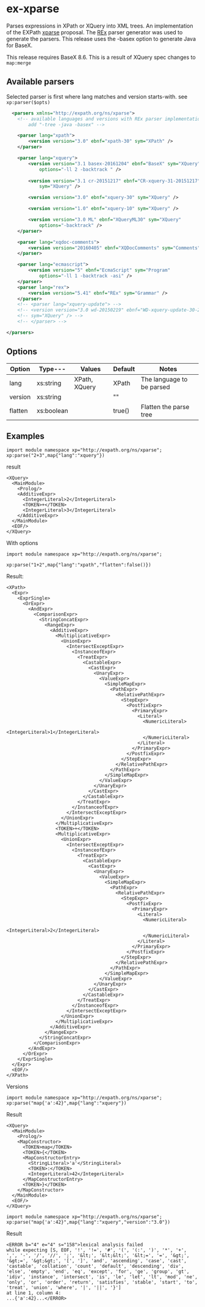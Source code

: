 # ex-xparse
Parses expressions in XPath or XQuery into XML trees. 
An implementation of the EXPath [xparse](https://lists.w3.org/Archives/Public/public-expath/2015Feb/att-0003/xparse.html) proposal.
The [REx](http://www.bottlecaps.de/rex/) parser generator was used to generate the parsers.
This release uses the -basex option to generate Java for BaseX.

This release requires BaseX 8.6. This is a result of XQuery spec changes to `map:merge`

## Available parsers
Selected parser is first where lang matches and version starts-with. see `xp:parser($opts)`
```xml
  <parsers xmlns="http://expath.org/ns/xparse">
    <!-- available languages and versions with REx parser implementation options. 
        add "-tree -java -basex" -->

    <parser lang="xpath">
        <version version="3.0" ebnf="xpath-30" sym="XPath" />
    </parser>

    <parser lang="xquery">
        <version version="3.1 basex-20161204" ebnf="BaseX" sym="XQuery"
            options="-ll 2 -backtrack " />
            
        <version version="3.1 cr-20151217" ebnf="CR-xquery-31-20151217"
            sym="XQuery" />

        <version version="3.0" ebnf="xquery-30" sym="XQuery" />

        <version version="1.0" ebnf="xquery-10" sym="XQuery" />

        <version version="3.0 ML" ebnf="XQueryML30" sym="XQuery"
            options="-backtrack" />
    </parser>

    <parser lang="xqdoc-comments">
        <version version="20160405" ebnf="XQDocComments" sym="Comments" />
    </parser>

    <parser lang="ecmascript">
        <version version="5" ebnf="EcmaScript" sym="Program"
            options="-ll 1 -backtrack -asi" />
    </parser>
    <parser lang="rex">
        <version version="5.41" ebnf="REx" sym="Grammar" />
    </parser>
    <!-- <parser lang="xquery-update"> -->
    <!-- <version version="3.0 wd-20150219" ebnf="WD-xquery-update-30-20150219" -->
    <!-- sym="XQuery" /> -->
    <!-- </parser> -->

</parsers>
````
## Options

| Option | Type---  | Values      |Default  |Notes                                            |
|--------|----------|-------------|---------|-------------------------------------------------|
|lang    |xs:string |XPath, XQuery|XPath    |The language to be parsed                        |
|version |xs:string |             |""       |                                                 |
|flatten |xs:boolean|             |true()   |Flatten the parse tree                           |
 
## Examples
```xquery
import module namespace xp="http://expath.org/ns/xparse";
xp:parse("2+3",map{"lang":"xquery"}) 
````
result
````
<XQuery>
  <MainModule>
    <Prolog/>
    <AdditiveExpr>
      <IntegerLiteral>2</IntegerLiteral>
      <TOKEN>+</TOKEN>
      <IntegerLiteral>3</IntegerLiteral>
    </AdditiveExpr>
  </MainModule>
  <EOF/>
</XQuery>
````
With options
```xquery
import module namespace xp="http://expath.org/ns/xparse";

xp:parse("1+2",map{"lang":"xpath","flatten":false()})
```

Result:
````
<XPath>
  <Expr>
    <ExprSingle>
      <OrExpr>
        <AndExpr>
          <ComparisonExpr>
            <StringConcatExpr>
              <RangeExpr>
                <AdditiveExpr>
                  <MultiplicativeExpr>
                    <UnionExpr>
                      <IntersectExceptExpr>
                        <InstanceofExpr>
                          <TreatExpr>
                            <CastableExpr>
                              <CastExpr>
                                <UnaryExpr>
                                  <ValueExpr>
                                    <SimpleMapExpr>
                                      <PathExpr>
                                        <RelativePathExpr>
                                          <StepExpr>
                                            <PostfixExpr>
                                              <PrimaryExpr>
                                                <Literal>
                                                  <NumericLiteral>
                                                    <IntegerLiteral>1</IntegerLiteral>
                                                  </NumericLiteral>
                                                </Literal>
                                              </PrimaryExpr>
                                            </PostfixExpr>
                                          </StepExpr>
                                        </RelativePathExpr>
                                      </PathExpr>
                                    </SimpleMapExpr>
                                  </ValueExpr>
                                </UnaryExpr>
                              </CastExpr>
                            </CastableExpr>
                          </TreatExpr>
                        </InstanceofExpr>
                      </IntersectExceptExpr>
                    </UnionExpr>
                  </MultiplicativeExpr>
                  <TOKEN>+</TOKEN>
                  <MultiplicativeExpr>
                    <UnionExpr>
                      <IntersectExceptExpr>
                        <InstanceofExpr>
                          <TreatExpr>
                            <CastableExpr>
                              <CastExpr>
                                <UnaryExpr>
                                  <ValueExpr>
                                    <SimpleMapExpr>
                                      <PathExpr>
                                        <RelativePathExpr>
                                          <StepExpr>
                                            <PostfixExpr>
                                              <PrimaryExpr>
                                                <Literal>
                                                  <NumericLiteral>
                                                    <IntegerLiteral>2</IntegerLiteral>
                                                  </NumericLiteral>
                                                </Literal>
                                              </PrimaryExpr>
                                            </PostfixExpr>
                                          </StepExpr>
                                        </RelativePathExpr>
                                      </PathExpr>
                                    </SimpleMapExpr>
                                  </ValueExpr>
                                </UnaryExpr>
                              </CastExpr>
                            </CastableExpr>
                          </TreatExpr>
                        </InstanceofExpr>
                      </IntersectExceptExpr>
                    </UnionExpr>
                  </MultiplicativeExpr>
                </AdditiveExpr>
              </RangeExpr>
            </StringConcatExpr>
          </ComparisonExpr>
        </AndExpr>
      </OrExpr>
    </ExprSingle>
  </Expr>
  <EOF/>
</XPath>
````
Versions
````
import module namespace xp="http://expath.org/ns/xparse";
xp:parse("map{'a':42}",map{"lang":"xquery"}) 
````
Result
````
<XQuery>
  <MainModule>
    <Prolog/>
    <MapConstructor>
      <TOKEN>map</TOKEN>
      <TOKEN>{</TOKEN>
      <MapConstructorEntry>
        <StringLiteral>'a'</StringLiteral>
        <TOKEN>:</TOKEN>
        <IntegerLiteral>42</IntegerLiteral>
      </MapConstructorEntry>
      <TOKEN>}</TOKEN>
    </MapConstructor>
  </MainModule>
  <EOF/>
</XQuery>
````

````
import module namespace xp="http://expath.org/ns/xparse";
xp:parse("map{'a':42}",map{"lang":"xquery","version":"3.0"}) 
````
Result
````
<ERROR b="4" e="4" s="158">lexical analysis failed
while expecting [S, EOF, '!', '!=', '#', '(', '(:', ')', '*', '+', ',', '-', '/', '//', ';', '&lt;', '&lt;&lt;', '&lt;=', '=', '&gt;', '&gt;=', '&gt;&gt;', '[', ']', 'and', 'ascending', 'case', 'cast', 'castable', 'collation', 'count', 'default', 'descending', 'div', 'else', 'empty', 'end', 'eq', 'except', 'for', 'ge', 'group', 'gt', 'idiv', 'instance', 'intersect', 'is', 'le', 'let', 'lt', 'mod', 'ne', 'only', 'or', 'order', 'return', 'satisfies', 'stable', 'start', 'to', 'treat', 'union', 'where', '|', '||', '}']
at line 1, column 4:
...{'a':42}...</ERROR>
````


